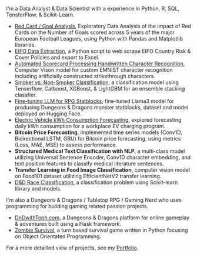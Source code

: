 
I'm a Data Analyst & Data Scientist with a experience in Python, R, SQL, TensforFlow, & Scikit-Learn.

- [Red Card / Goal Analysis](https://tophercollins.github.io/red-card-goal-analysis.html), Exploratory Data Analysis of the impact of Red Cards on the Number of Goals scored across 5 years of the major European Football Leagues, using Python with Pandas and Matplotlib libraries.
- [EIFO Data Extraction](https://tophercollins.github.io/eifo-data-extraction.html), a Python script to web scrape EIFO Country Risk & Cover Policies and export to Excel.
- [Automated Scorecard Processing Handwritten Character Recognition](https://tophercollins.github.io/handwritten-character-recognition.html), Computer Vison model for custom EMNIST character recognition including artificially constructed strikethrough characters.
- [Smoker vs. Non-Smoker Classification](https://tophercollins.github.io/smoker-classification.html), a classification model using Tenserflow, Catboost, XGBoost, & LightGBM for an ensemble stacking classfier.
- [Fine-tuning LLM for RPG Statblocks](https://tophercollins.github.io/rpg-statblock-generator.html), fine-tuned Llama3 model for producing Dungeons & Dragons monster statblocks, dataset and model deployed on Hugging Face.
- [Electric Vehicle kWh Consumption Forecasting](https://tophercollins.github.io/ev-kwh-consumption-forecasting.html), explored forecasting daily kWh consumption for a workplace EV charging program.
- **Bitcoin Price Forecasting**, implemented time series models (Conv1D, Bidirectional LSTM, GRU) for Bitcoin price forecasting, using metrics (Loss, MAE, MSE) to assess performance.
- **Structured Medical Text Classification with NLP**, a multi-class model utilizing Universal Sentence Encoder, Conv1D character embedding, and text position features to classify medical literature sentences.
- **Transfer Learning in Food Image Classification**, computer vision model on Food101 dataset utilizing EfficientNetV2 transfer learning.
- [D&D Race Classification](https://tophercollins.github.io/dnd-race-classification.html), a classification problem using Scikit-learn library and models.

I'm also a Dungeons & Dragons / Tabletop RPG / Gaming Nerd who uses programming for building gaming related passion projects.

- [DnDwithToph.com](https://dndwithtoph.com/), a Dungeons & Dragons platform for online gameplay & adventures built using a Flask framework.
- [Zombie Survival](https://tophercollins.github.io/zombie-survival.html), a turn based survival game written in Python focusing on Object Orientated Programming.


For a more detailled view of projects, see my [Portfolio](https://tophercollins.github.io/).
